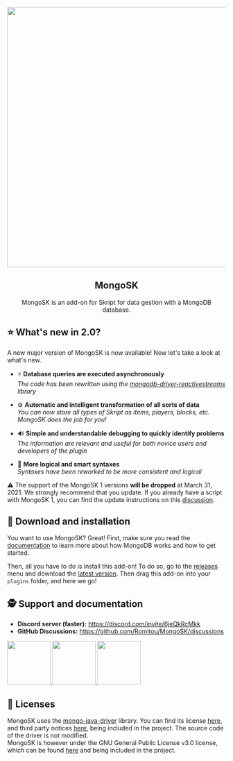 <p align="center"><img width=600px src="https://upload.wikimedia.org/wikipedia/fr/thumb/4/45/MongoDB-Logo.svg/1200px-MongoDB-Logo.svg.png"></p>  
<h2 align="center">MongoSK</h2>  
<p align="center">MongoSK is an add-on for Skript for data gestion with a MongoDB database.</p>  

## ⭐️ What's new in 2.0?
A new major version of MongoSK is now available! Now let's take a look at what's new.

- ⚡️ **Database queries are executed asynchronously**<br/>
  *The code has been rewritten using the [mongodb-driver-reactivestreams](https://github.com/mongodb/mongo-java-driver-reactivestreams) library*

- ⚙️ **Automatic and intelligent transformation of all sorts of data**<br/>
  *You can now store all types of Skript as items, players, blocks, etc. MongoSK does the job for you!*

- 🔊 **Simple and understandable debugging to quickly identify problems**<br/>
  *The information are relevant and useful for both novice users and developers of the plugin*

- 🤙 **More logical and smart syntaxes**<br/>
  *Syntaxes have been reworked to be more consistent and logical*

⚠️ The support of the MongoSK 1 versions __will be dropped__ at March 31, 2021. We strongly recommend that you update. If you already have a script with MongoSK 1, you can find the update instructions on this [discussion](https://github.com/Romitou/MongoSK/discussions/23).

## 🚀 Download and installation
You want to use MongoSK? Great! First, make sure you read the [documentation](https://github.com/Romitou/MongoSK/wiki/1.-MongoDB,-what-is-that?-%F0%9F%8D%83) to learn more about how MongoDB works and how to get started.

Then, all you have to do is install this add-on! To do so, go to the [releases](https://github.com/Romitou/MongoSK/releases) menu and download the [latest version](https://github.com/Romitou/MongoSK/releases/latest). Then drag this add-on into your `plugins` folder, and here we go!

## 🕵️ Support and documentation
- **Discord server (faster):** https://discord.com/invite/6jeQkRcMkk
- **GitHub Discussions:** https://github.com/Romitou/MongoSK/discussions
<a href="https://skript-mc.fr/documentation/mongosk/">
 <img src="https://skript-mc.fr/forum/uploads/monthly_2020_09/119910059_skmcdoc.png.07a0fc0bc09b4f601f79881922a915bb.png" height="100">
</a>
<a href="http://skripthub.net/docs/?addon=MongoSK">
 <img src="http://skripthub.net/static/addon/ViewTheDocsButton.png" height="100">
</a>
<a href="https://docs.skunity.com/syntax/search/addon:mongosk">
 <img src="https://skunity.com/branding/buttons/get_on_docs_3.png" height="100">
</a>

## 📄 Licenses

MongoSK uses the [mongo-java-driver](https://github.com/mongodb/mongo-java-driver) library. You can find its license [here](https://github.com/mongodb/mongo-java-driver/blob/master/LICENSE.txt), and third party notices [here](https://github.com/mongodb/mongo-java-driver/blob/master/THIRD-PARTY-NOTICES), being included in the project. The source code of the driver is not modified.  
MongoSK is however under the GNU General Public License v3.0 license, which can be found [here](https://github.com/Romitou/MongoSK/blob/master/LICENSE) and being included in the project.
